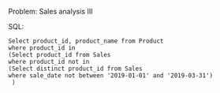 Problem: Sales analysis III

SQL:

```
Select product_id, product_name from Product
where product_id in 
(Select product_id from Sales 
where product_id not in 
(Select distinct product_id from Sales
where sale_date not between '2019-01-01' and '2019-03-31')
 )
```
